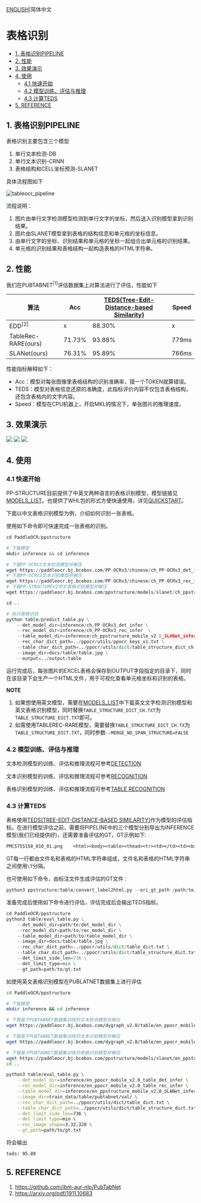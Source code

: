 [ENGLISH](README.md)|简体中文

# 表格识别

- [1. 表格识别PIPELINE](#1-表格识别-pipeline)
- [2. 性能](#2-性能)
- [3. 效果演示](#3-效果演示)
- [4. 使用](#4-使用)
  - [4.1 快速开始](#41-快速开始)
  - [4.2 模型训练、评估与推理](#42-模型训练评估与推理)
  - [4.3 计算TEDS](#43-计算teds)
- [5. REFERENCE](#5-reference)


## 1. 表格识别PIPELINE

表格识别主要包含三个模型
1. 单行文本检测-DB
2. 单行文本识别-CRNN
3. 表格结构和CELL坐标预测-SLANET

具体流程图如下

![tableocr_pipeline](../docs/table/tableocr_pipeline.jpg)

流程说明：

1. 图片由单行文字检测模型检测到单行文字的坐标，然后送入识别模型拿到识别结果。
2. 图片由SLANET模型拿到表格的结构信息和单元格的坐标信息。
3. 由单行文字的坐标、识别结果和单元格的坐标一起组合出单元格的识别结果。
4. 单元格的识别结果和表格结构一起构造表格的HTML字符串。


## 2. 性能

我们在PUBTABNET<sup>[1]</sup>评估数据集上对算法进行了评估，性能如下


|算法|Acc|[TEDS(Tree-Edit-Distance-based Similarity)](https://github.com/ibm-aur-nlp/PubTabNet/tree/master/src)|Speed|
| --- | --- | --- | ---|
| EDD<sup>[2]</sup> |x| 88.30% |x|
| TableRec-RARE(ours) | 71.73%| 93.88% |779ms|
| SLANet(ours) |76.31%| 95.89%|766ms|

性能指标解释如下：
- Acc：模型对每张图像里表格结构的识别准确率，错一个TOKEN就算错误。
- TEDS：模型对表格信息还原的准确度，此指标评价内容不仅包含表格结构，还包含表格内的文字内容。
- Speed：模型在CPU机器上，开启MKL的情况下，单张图片的推理速度。

## 3. 效果演示

![](../docs/imgs/table_ch_result1.jpg)
![](../docs/imgs/table_ch_result2.jpg)
![](../docs/imgs/table_ch_result3.jpg)

## 4. 使用

### 4.1 快速开始

PP-STRUCTURE目前提供了中英文两种语言的表格识别模型，模型链接见[MODELS_LIST](../docs/models_list.md)。也提供了WHL包的形式方便快速使用，详见[QUICKSTART](../docs/quickstart.md)。

下面以中文表格识别模型为例，介绍如何识别一张表格。

使用如下命令即可快速完成一张表格的识别。
```python
cd PaddleOCR/ppstructure

# 下载模型
mkdir inference && cd inference

# 下载PP-OCRV3文本检测模型并解压
wget https://paddleocr.bj.bcebos.com/PP-OCRv3/chinese/ch_PP-OCRv3_det_infer.tar && tar xf ch_PP-OCRv3_det_infer.tar
# 下载PP-OCRV3文本识别模型并解压
wget https://paddleocr.bj.bcebos.com/PP-OCRv3/chinese/ch_PP-OCRv3_rec_infer.tar && tar xf ch_PP-OCRv3_rec_infer.tar
# 下载PP-STRUCTUREV2中文表格识别模型并解压
wget https://paddleocr.bj.bcebos.com/ppstructure/models/slanet/ch_ppstructure_mobile_v2.0_SLANet_infer.tar && tar xf ch_ppstructure_mobile_v2.0_SLANet_infer.tar

cd ..

# 执行表格识别
python table/predict_table.py \
    --det_model_dir=inference/ch_PP-OCRv3_det_infer \
    --rec_model_dir=inference/ch_PP-OCRv3_rec_infer  \
    --table_model_dir=inference/ch_ppstructure_mobile_v2.0_SLANet_infer \
    --rec_char_dict_path=../ppocr/utils/ppocr_keys_v1.txt \
    --table_char_dict_path=../ppocr/utils/dict/table_structure_dict_ch.txt \
    --image_dir=docs/table/table.jpg \
    --output=../output/table
```
运行完成后，每张图片的EXCEL表格会保存到OUTPUT字段指定的目录下，同时在该目录下会生产一个HTML文件，用于可视化查看单元格坐标和识别的表格。

**NOTE**

1.  如果想使用英文模型，需要在[MODELS_LIST](../docs/models_list.md)中下载英文文字检测识别模型和英文表格识别模型，同时替换`TABLE_STRUCTURE_DICT_CH.TXT`为`TABLE_STRUCTURE_DICT.TXT`即可。
2.  如需使用TABLEREC-RARE模型，需要替换`TABLE_STRUCTURE_DICT_CH.TX`为`TABLE_STRUCTURE_DICT.TXT`，同时参数`--MERGE_NO_SPAN_STRUCTURE=FALSE`

### 4.2 模型训练、评估与推理

文本检测模型的训练、评估和推理流程可参考[DETECTION](../../doc/doc_ch/detection.md)

文本识别模型的训练、评估和推理流程可参考[RECOGNITION](../../doc/doc_ch/recognition.md)

表格识别模型的训练、评估和推理流程可参考[TABLE RECOGNITION](../../doc/doc_ch/table_recognition.md)

### 4.3 计算TEDS

表格使用[TEDS(TREE-EDIT-DISTANCE-BASED SIMILARITY)](https://github.com/ibm-aur-nlp/PubTabNet/tree/master/src)作为模型的评估指标。在进行模型评估之前，需要将PIPELINE中的三个模型分别导出为INFERENCE模型(我们已经提供好)，还需要准备评估的GT，GT示例如下:
```txt
PMC5755158_010_01.png    <html><body><table><thead><tr><td></td><td><b>Weaning</b></td><td><b>Week 15</b></td><td><b>Off-test</b></td></tr></thead><tbody><tr><td>Weaning</td><td>–</td><td>–</td><td>–</td></tr><tr><td>Week 15</td><td>–</td><td>0.17 ± 0.08</td><td>0.16 ± 0.03</td></tr><tr><td>Off-test</td><td>–</td><td>0.80 ± 0.24</td><td>0.19 ± 0.09</td></tr></tbody></table></body></html>
```
GT每一行都由文件名和表格的HTML字符串组成，文件名和表格的HTML字符串之间使用`\T`分隔。

也可使用如下命令，由标注文件生成评估的GT文件：
```python
python3 ppstructure/table/convert_label2html.py --ori_gt_path /path/to/your_label_file --save_path /path/to/save_file
```

准备完成后使用如下命令进行评估，评估完成后会输出TEDS指标。
```python
cd PaddleOCR/ppstructure
python3 table/eval_table.py \
    --det_model_dir=path/to/det_model_dir \
    --rec_model_dir=path/to/rec_model_dir \
    --table_model_dir=path/to/table_model_dir \
    --image_dir=docs/table/table.jpg \
    --rec_char_dict_path=../ppocr/utils/dict/table_dict.txt \
    --table_char_dict_path=../ppocr/utils/dict/table_structure_dict.txt \
    --det_limit_side_len=736 \
    --det_limit_type=min \
    --gt_path=path/to/gt.txt
```

如使用英文表格识别模型在PUBLATNET数据集上进行评估

```bash
cd PaddleOCR/ppstructure

# 下载模型
mkdir inference && cd inference

# 下载基于PUBTABNET数据集训练的文本检测模型并解压
wget https://paddleocr.bj.bcebos.com/dygraph_v2.0/table/en_ppocr_mobile_v2.0_table_det_infer.tar && tar xf en_ppocr_mobile_v2.0_table_det_infer.tar

# 下载基于PUBTABNET数据集训练的文本识别模型并解压
wget https://paddleocr.bj.bcebos.com/dygraph_v2.0/table/en_ppocr_mobile_v2.0_table_rec_infer.tar && tar xf en_ppocr_mobile_v2.0_table_rec_infer.tar

# 下载基于PUBTABNET数据集训练的表格识别模型并解压
wget https://paddleocr.bj.bcebos.com/ppstructure/models/slanet/en_ppstructure_mobile_v2.0_SLANet_infer.tar && tar xf en_ppstructure_mobile_v2.0_SLANet_infer.tar
cd ..

python3 table/eval_table.py \
    --det_model_dir=inference/en_ppocr_mobile_v2.0_table_det_infer \
    --rec_model_dir=inference/en_ppocr_mobile_v2.0_table_rec_infer \
    --table_model_dir=inference/en_ppstructure_mobile_v2.0_SLANet_infer \
    --image_dir=train_data/table/pubtabnet/val/ \
    --rec_char_dict_path=../ppocr/utils/dict/table_dict.txt \
    --table_char_dict_path=../ppocr/utils/dict/table_structure_dict.txt \
    --det_limit_side_len=736 \
    --det_limit_type=min \
    --rec_image_shape=3,32,320 \
    --gt_path=path/to/gt.txt
```

将会输出
```bash
teds: 95.89
```

## 5. REFERENCE
1. https://github.com/ibm-aur-nlp/PubTabNet
2. https://arxiv.org/pdf/1911.10683
